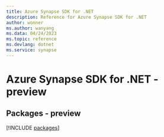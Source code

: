 ```yaml
---
title: Azure Synapse SDK for .NET
description: Reference for Azure Synapse SDK for .NET
author: wonner
ms.author: wanyang
ms.data: 04/24/2023
ms.topic: reference
ms.devlang: dotnet
ms.service: synapse
---
```

# Azure Synapse SDK for .NET - preview
## Packages - preview
[!INCLUDE [packages](synapse-index.md)]